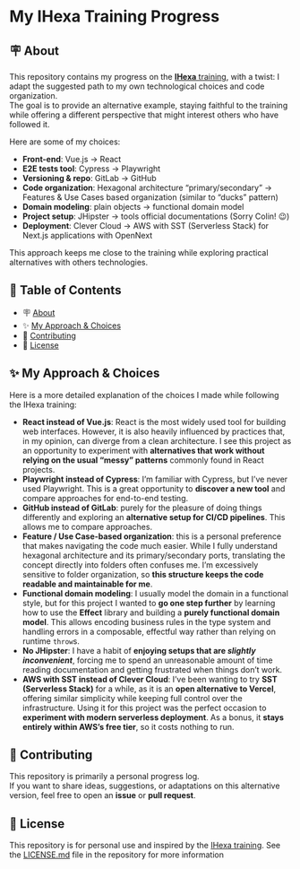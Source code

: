 # My IHexa Training Progress

<h2 id="about">🪧 About</h2>

This repository contains my progress on the [**IHexa** training](https://www.ihexa.fr/), with a twist: I adapt the suggested path to my own technological choices and code organization.  
The goal is to provide an alternative example, staying faithful to the training while offering a different perspective that might interest others who have followed it.

Here are some of my choices:
- **Front-end**: Vue.js → React
- **E2E tests tool**: Cypress → Playwright
- **Versioning & repo**: GitLab → GitHub
- **Code organization**: Hexagonal architecture “primary/secondary” → Features & Use Cases based organization (similar to “ducks” pattern)
- **Domain modeling**: plain objects → functional domain model
- **Project setup**: JHipster → tools official documentations (Sorry Colin! 😉)
- **Deployment**: Clever Cloud → AWS with SST (Serverless Stack) for Next.js applications with OpenNext

This approach keeps me close to the training while exploring practical alternatives with others technologies.

## 📑 Table of Contents

- 🪧 [About](#about)
- ✨ [My Approach & Choices](#approach)
- 🤗 [Contributing](#contributing)
- 📝 [License](#license)

<h2 id="approach">✨ My Approach & Choices</h2>

Here is a more detailed explanation of the choices I made while following the IHexa training:
- **React instead of Vue.js**: React is the most widely used tool for building web interfaces. However, it is also heavily influenced by practices that, in my opinion, can diverge from a clean architecture. I see this project as an opportunity to experiment with **alternatives that work without relying on the usual “messy” patterns** commonly found in React projects.
- **Playwright instead of Cypress**: I’m familiar with Cypress, but I’ve never used Playwright. This is a great opportunity to **discover a new tool** and compare approaches for end-to-end testing.
- **GitHub instead of GitLab**: purely for the pleasure of doing things differently and exploring an **alternative setup for CI/CD pipelines**. This allows me to compare approaches.
- **Feature / Use Case-based organization**: this is a personal preference that makes navigating the code much easier. While I fully understand hexagonal architecture and its primary/secondary ports, translating the concept directly into folders often confuses me. I’m excessively sensitive to folder organization, so **this structure keeps the code readable and maintainable for me**.
- **Functional domain modeling**: I usually model the domain in a functional style, but for this project I wanted to **go one step further** by learning how to use the **Effect** library and building a **purely functional domain model**. This allows encoding business rules in the type system and handling errors in a composable, effectful way rather than relying on runtime `throw`s.
- **No JHipster**: I have a habit of **enjoying setups that are *slightly inconvenient***, forcing me to spend an unreasonable amount of time reading documentation and getting frustrated when things don’t work.
- **AWS with SST instead of Clever Cloud**: I’ve been wanting to try **SST (Serverless Stack)** for a while, as it is an **open alternative to Vercel**, offering similar simplicity while keeping full control over the infrastructure. Using it for this project was the perfect occasion to **experiment with modern serverless deployment**. As a bonus, it **stays entirely within AWS’s free tier**, so it costs nothing to run.

<h2 id="contributing">🤗 Contributing</h2>

This repository is primarily a personal progress log.  
If you want to share ideas, suggestions, or adaptations on this alternative version, feel free to open an **issue** or **pull request**.

<h2 id="license">📝 License</h2>

This repository is for personal use and inspired by the [IHexa training](https://www.ihexa.fr/).
See the [LICENSE.md](./LICENSE.md) file in the repository for more information
